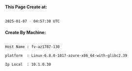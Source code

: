 
   
#### This Page Create at:

```bash

2025-01-07 - 04:57:38 UTC

```

#### Create By Machine:

```bash

Host Name : fv-az1787-130

platform  : Linux-6.8.0-1017-azure-x86_64-with-glibc2.39

Ip Local  : 10.1.0.30

```

